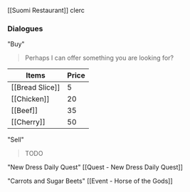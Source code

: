 [[Suomi Restaurant]] clerc

### Dialogues

"Buy"
> Perhaps I can offer something you are looking for?

| Items           | Price |
| --------------- | ----- |
| [[Bread Slice]] | 5     |
| [[Chicken]]     | 20    |
| [[Beef]]        | 35    |
| [[Cherry]]      | 50    |

"Sell"
> TODO

"New Dress Daily Quest"
[[Quest - New Dress Daily Quest]]

"Carrots and Sugar Beets"
[[Event - Horse of the Gods]]